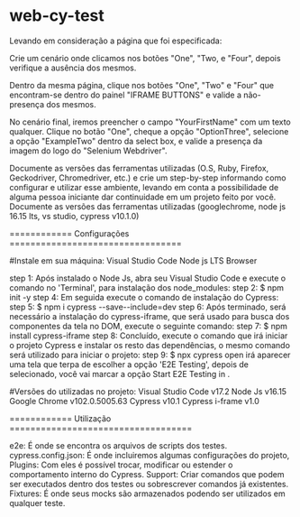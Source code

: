 # web-cy-test
Levando em consideração a página que foi especificada:

Crie um cenário onde clicamos nos botões "One", "Two, e "Four", depois verifique a ausência dos mesmos.

Dentro da mesma página, clique nos botões "One", "Two" e "Four" que encontram-se dentro do painel "IFRAME BUTTONS" e valide a não-presença dos mesmos.

No cenário final, iremos preencher o campo "YourFirstName" com um texto qualquer. Clique no botão "One", cheque a opção "OptionThree", selecione a opção "ExampleTwo" dentro da select box, e valide a presença da imagem do logo do "Selenium Webdriver".

Documente as versões das ferramentas utilizadas (O.S, Ruby, Firefox, Geckodriver, Chromedriver, etc.) e crie um step-by-step informando como configurar e utilizar esse ambiente, levando em conta a possibilidade de alguma pessoa iniciante dar continuidade em um projeto feito por você. Documente as versões das ferramentas utilizadas (googlechrome, node js 16.15 lts, vs studio, cypress v10.1.0)

============ Configurações =================================

#Instale em sua máquina: Visual Studio Code Node js LTS Browser

step 1: Após instalado o Node Js, abra seu Visual Studio Code e execute o comando no 'Terminal', para instalação dos node_modules: step 2: $ npm init -y step 4: Em seguida execute o comando de instalação do Cypress: step 5: $ npm i cypress --save--include=dev step 6: Após terminado, será necessário a instalação do cypress-iframe, que será usado para busca dos componentes da tela no DOM, execute o seguinte comando: step 7: $ npm install cypress-iframe step 8: Concluído, execute o comando que irá iniciar o projeto Cypress e instalar os resto das dependências, o mesmo comando será utilizado para iniciar o projeto: step 9: $ npx cypress open irá aparecer uma tela que terpa de escolher a opção 'E2E Testing', depois de selecionado, você vai marcar a opção Start E2E Testing in .

#Versões do utilizadas no projeto: Visual Studio Code v17.2 Node Js v16.15 Google Chrome v102.0.5005.63 Cypress v10.1 Cypress i-frame v1.0

============ Utilização ===================================

e2e: É onde se encontra os arquivos de scripts dos testes. cypress.config.json: É onde incluiremos algumas configurações do projeto, Plugins: Com eles é possível trocar, modificar ou estender o comportamento interno do Cypress. Support: Criar comandos que podem ser executados dentro dos testes ou sobrescrever comandos já existentes. Fixtures: É onde seus mocks são armazenados podendo ser utilizados em qualquer teste.
